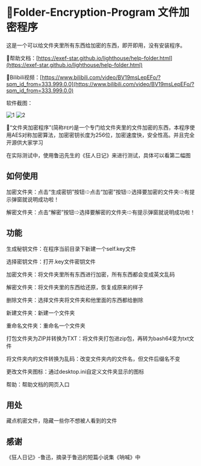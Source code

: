 # 🍞Folder-Encryption-Program 文件加密程序

这是一个可以给文件夹里所有东西给加密的东西，即开即用，没有安装程序。

📒帮助文档：[https://exef-star.github.io/lighthouse/help-folder.html](https://exef-star.github.io/lighthouse/help-folder.html)

📀Bilibili视频：[https://www.bilibili.com/video/BV19msLepEFo/?spm_id_from=333.999.0.0](https://www.bilibili.com/video/BV19msLepEFo/?spm_id_from=333.999.0.0)

软件截图：

![1](https://s1.imagehub.cc/images/2024/08/20/aae45f42f00b9b491f8a151a29ee6956.png)
![2](https://s1.imagehub.cc/images/2024/08/20/2c4270ce89d684505a80b42c530a3555.png)

🔑“文件夹加密程序”(简称`FEP`)是一个专门给文件夹里的文件加密的东西，本程序使用AES对称加密算法，加密密钥长度为256位，加密速度快，安全性高。并且完全开源供大家学习

在实际测试中，使用鲁迅先生的《狂人日记》来进行测试，具体可以看第二幅图

## 如何使用
加密文件夹：点击“生成密钥”按钮⇨点击“加密”按钮⇨选择要加密的文件夹⇨有提示弹窗就说明成功啦！

解密文件夹：点击“解密”按钮⇨选择要解密的文件夹⇨有提示弹窗就说明成功啦！
## 功能

生成秘钥文件：在程序当前目录下新建一个self.key文件

选择密钥文件：打开.key文件密钥文件

加密文件夹：将文件夹里所有东西进行加密，所有东西都会变成英文乱码

解密文件夹：将文件夹里的东西给还原，恢复成原来的样子

删除文件夹：选择文件夹将文件夹和他里面的东西都给删除

新建文件夹：新建一个文件夹

重命名文件夹：重命名一个文件夹

打包文件夹为ZIP并转换为TXT：将文件夹打包进zip包，再转为bash64变为txt文件

将文件夹内的文件转换为乱码：改变文件夹内的文件名，但文件后缀名不变

更改文件夹图标：通过desktop.ini自定义文件夹显示的图标

帮助：帮助文档的网页入口
## 用处
藏点机密文件，隐藏一些你不想被人看到的文件

## 感谢
《狂人日记》-鲁迅，摘录于鲁迅的短篇小说集《呐喊》中
